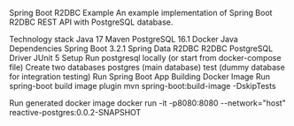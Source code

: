 Spring Boot R2DBC Example
An example implementation of Spring Boot R2DBC REST API with PostgreSQL database.

Technology stack
Java 17
Maven
PostgreSQL 16.1
Docker
Java Dependencies
Spring Boot 3.2.1
Spring Data R2DBC
R2DBC PostgreSQL Driver
JUnit 5
Setup
Run postgresql locally (or start from docker-compose file)
Create two databases
postgres (main database)
test (dummy database for integration testing)
Run Spring Boot App
Building Docker Image
Run spring-boot build image plugin
mvn spring-boot:build-image -DskipTests

Run generated docker image
docker run -it -p8080:8080 --network="host" reactive-postgres:0.0.2-SNAPSHOT
